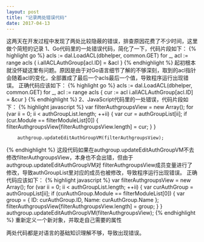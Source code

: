 ```yaml
---
layout: post
title: "记录两处错误代码"
date: 2017-04-13
---
```

这两天在开发过程中发现了两处比较隐蔽的错误，排查原因花费了不少时间，这里做个简短的记录
1、Go代码里的一处错误代码，简化了一下，代码片段如下：
{% highlight go %}
	acls := dal.LoadACL(dbhelper, common.GET)
	for _, acl := range acls {
		i.allACLAuthGroup[acl.ID] = &acl
	}
{% endhighlight %}
起初根本就没怀疑这里有问题。原因是由于对Go语言细节了解的不够深刻，取到的acl指针会随着acl的变化，全部置成了最后一个acls最后一个值，导致程序运行出现错误。
正确代码应该如下：
{% highlight go %}
	acls := dal.LoadACL(dbhelper, common.GET)
	for _, acl := range acls {
        cur := acl
		i.allACLAuthGroup[acl.ID] = &cur
	}
{% endhighlight %}
2、JavaScript代码里的一处错误，代码片段如下：
{% highlight javascript %}
       var filterAuthgroupsView = new Array();
        for (var ii = 0; ii < authGroupList.length; ++ii) {
            var cur = authGroupList[ii];
            if (cur.Module == filterModuleList[0]) {
                filterAuthgroupsView[filterAuthgroupsView.length] = cur;
            }
        }

        authgroup.updateEditAuthGroupVM(filterAuthgroupsView);
{% endhighlight %}
这段代码如果在authgroup.updateEditAuthGroupVM不去修改filterAuthgroupsView，本身也不会出错，但由于authgroup.updateEditAuthGroupVM对
filterAuthgroupsView成员变量进行了修改，导致authGroupList里对应的成员也被修改，导致程序运行出现错误。
正确代码应该如下：
{% highlight javascript %}
        var filterAuthgroupsView = new Array();
        for (var ii = 0; ii < authGroupList.length; ++ii) {
            var curAuthGroup = authGroupList[ii];
            if (curAuthGroup.Module == filterModuleList[0]) {
                var group = { ID: curAuthGroup.ID, Name: curAuthGroup.Name };
                filterAuthgroupsView[filterAuthgroupsView.length] = group;
            }
        }
        authgroup.updateEditAuthGroupVM(filterAuthgroupsView);
{% endhighlight %}
重新定义一个新对象，并取走自己需要的属性

两处代码都是对语言的基础知识理解不够，导致出现错误。